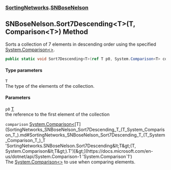 ### [SortingNetworks](SortingNetworks.md 'SortingNetworks').[SNBoseNelson](SortingNetworks_SNBoseNelson.md 'SortingNetworks.SNBoseNelson')
## SNBoseNelson.Sort7Descending&lt;T&gt;(T, Comparison&lt;T&gt;) Method
Sorts a collection of 7 elements in descending order using the specified [System.Comparison&lt;&gt;](https://docs.microsoft.com/en-us/dotnet/api/System.Comparison-1 'System.Comparison`1').  
```csharp
public static void Sort7Descending<T>(ref T p0, System.Comparison<T> comparison);
```
#### Type parameters
<a name='SortingNetworks_SNBoseNelson_Sort7Descending_T_(T_System_Comparison_T_)_T'></a>
`T`  
The type of the elements of the collection.
  
#### Parameters
<a name='SortingNetworks_SNBoseNelson_Sort7Descending_T_(T_System_Comparison_T_)_p0'></a>
`p0` [T](SortingNetworks_SNBoseNelson_Sort7Descending_T_(T_System_Comparison_T_).md#SortingNetworks_SNBoseNelson_Sort7Descending_T_(T_System_Comparison_T_)_T 'SortingNetworks.SNBoseNelson.Sort7Descending&lt;T&gt;(T, System.Comparison&lt;T&gt;).T')  
the reference to the first element of the collection
  
<a name='SortingNetworks_SNBoseNelson_Sort7Descending_T_(T_System_Comparison_T_)_comparison'></a>
`comparison` [System.Comparison&lt;](https://docs.microsoft.com/en-us/dotnet/api/System.Comparison-1 'System.Comparison`1')[T](SortingNetworks_SNBoseNelson_Sort7Descending_T_(T_System_Comparison_T_).md#SortingNetworks_SNBoseNelson_Sort7Descending_T_(T_System_Comparison_T_)_T 'SortingNetworks.SNBoseNelson.Sort7Descending&lt;T&gt;(T, System.Comparison&lt;T&gt;).T')[&gt;](https://docs.microsoft.com/en-us/dotnet/api/System.Comparison-1 'System.Comparison`1')  
The [System.Comparison&lt;&gt;](https://docs.microsoft.com/en-us/dotnet/api/System.Comparison-1 'System.Comparison`1') to use when comparing elements.
  
